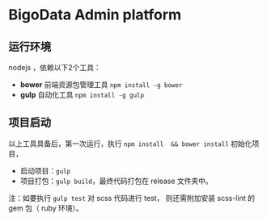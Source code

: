 # BigoData Admin platform

## 运行环境
nodejs ，依赖以下2个工具：
  - __bower__ 前端资源包管理工具 `npm install -g bower`
  - __gulp__ 自动化工具 `npm install -g gulp`

## 项目启动
以上工具具备后，第一次运行，执行 `npm install  && bower install` 初始化项目，
  - 启动项目：`gulp`
  - 项目打包：`gulp build`，最终代码打包在 release 文件夹中。

注：如要执行 `gulp test` 对 scss 代码进行 test， 则还需附加安装 scss-lint 的 gem 包（ ruby  环境）。
